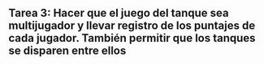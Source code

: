 ## Tarea 3: Hacer que el juego del tanque sea multijugador y llevar registro de los puntajes de cada jugador. También permitir que los tanques se disparen entre ellos
